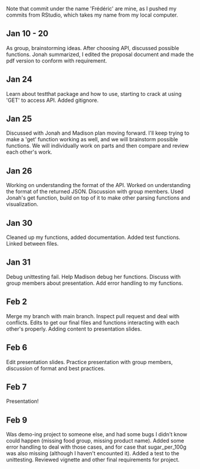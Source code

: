 Note that commit under the name 'Frédéric' are mine, as I pushed my commits from RStudio, which takes my name from my local computer.

## Jan 10 - 20
As group, brainstorming ideas. After choosing API, discussed possible functions. Jonah summarized, I edited the proposal document and made the pdf version to conform with requirement.

## Jan 24
Learn about testthat package and how to use, starting to crack at using 'GET' to access API. Added gitignore.

## Jan 25
Discussed with Jonah and Madison plan moving forward. I'll keep trying to make a 'get' function working as well, and we will brainstorm possible functions. We will individually work on parts and then compare and review each other's work.

## Jan 26
Working on understanding the format of the API. Worked on understanding the format of the returned JSON. Discussion with group members. Used Jonah's get function, build on top of it to make other parsing functions and visualization.

## Jan 30
Cleaned up my functions, added documentation. Added test functions. Linked between files.

## Jan 31
Debug unittesting fail. Help Madison debug her functions. Discuss with group members about presentation. Add error handling to my functions.

## Feb 2
Merge my branch with main branch. Inspect pull request and deal with conflicts. Edits to get our final files and functions interacting with each other's properly. Adding content to presentation slides.

## Feb 6
Edit presentation slides. Practice presentation with group members, discussion of format and best practices.

## Feb 7
Presentation!

## Feb 9
Was demo-ing project to someone else, and had some bugs I didn't know could happen (missing food group, missing product name). Added some error handling to deal with those cases, and for case that sugar_per_100g was also missing (although I haven't encounted it). Added a test to the unittesting. Reviewed vignette and other final requirements for project.

